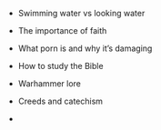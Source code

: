 - Swimming water vs looking water

- The importance of faith

- What porn is and why it’s damaging

- How to study the Bible

- Warhammer lore

- Creeds and catechism

-

